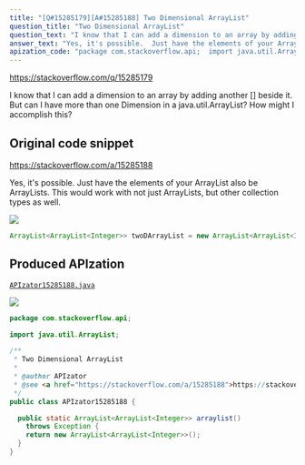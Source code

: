 ```yaml
---
title: "[Q#15285179][A#15285188] Two Dimensional ArrayList"
question_title: "Two Dimensional ArrayList"
question_text: "I know that I can add a dimension to an array by adding another [] beside it. But can I have more than one Dimension in a java.util.ArrayList? How might I accomplish this?"
answer_text: "Yes, it's possible.  Just have the elements of your ArrayList also be ArrayLists. This would work with not just ArrayLists, but other collection types as well."
apization_code: "package com.stackoverflow.api;  import java.util.ArrayList;  /**  * Two Dimensional ArrayList  *  * @author APIzator  * @see <a href=\"https://stackoverflow.com/a/15285188\">https://stackoverflow.com/a/15285188</a>  */ public class APIzator15285188 {    public static ArrayList<ArrayList<Integer>> arraylist()     throws Exception {     return new ArrayList<ArrayList<Integer>>();   } }"
---
```


https://stackoverflow.com/q/15285179

I know that I can add a dimension to an array by adding another [] beside it. But can I have more than one Dimension in a java.util.ArrayList? How might I accomplish this?



## Original code snippet

https://stackoverflow.com/a/15285188

Yes, it&#x27;s possible.  Just have the elements of your ArrayList also be ArrayLists.
This would work with not just ArrayLists, but other collection types as well.

<div class="code-logo"><img src="/stackoverflow.png" /></div>

```java
ArrayList<ArrayList<Integer>> twoDArrayList = new ArrayList<ArrayList<Integer>>();
```

## Produced APIzation

[`APIzator15285188.java`](https://github.com/pasqualesalza/apization/raw/main/data/search/APIzator15285188.java)

<div class="code-logo"><img src="/apizator.png" /></div>

```java
package com.stackoverflow.api;

import java.util.ArrayList;

/**
 * Two Dimensional ArrayList
 *
 * @author APIzator
 * @see <a href="https://stackoverflow.com/a/15285188">https://stackoverflow.com/a/15285188</a>
 */
public class APIzator15285188 {

  public static ArrayList<ArrayList<Integer>> arraylist()
    throws Exception {
    return new ArrayList<ArrayList<Integer>>();
  }
}

```